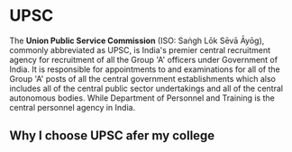# UPSC
The **Union Public Service Commission** (ISO: Saṅgh Lōk Sēvā Āyōg), commonly abbreviated as UPSC, is India's premier central recruitment agency for recruitment of all the Group 'A' officers under Government of India. It is responsible for appointments to and examinations for all of the Group 'A' posts of all the central government establishments which also includes all of the central public sector undertakings and all of the central autonomous bodies. While Department of Personnel and Training is the central personnel agency in India.

## Why I choose UPSC afer my college
